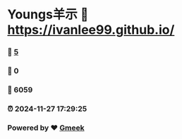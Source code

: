 # Youngs羊示 :link: https://ivanlee99.github.io/ 
### :page_facing_up: [5](https://ivanlee99.github.io//tag.html) 
### :speech_balloon: 0 
### :hibiscus: 6059 
### :alarm_clock: 2024-11-27 17:29:25 
### Powered by :heart: [Gmeek](https://github.com/Meekdai/Gmeek)
